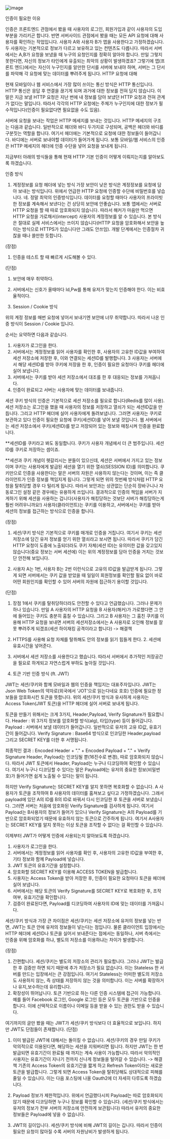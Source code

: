 ![image](https://user-images.githubusercontent.com/61404972/128506416-083f9995-0fdf-44e0-8c30-fb80dd2fa8c5.png)

인증이 필요한 이유
 
인증은 프론트엔드 관점에서 봤을 때 사용자의 로그인, 회원가입과 같이 사용자의 도입부분을 가리키곤 합니다. 반면 서버사이드 관점에서 봤을 때는 모든 API 요청에 대해 사용자를 확인하는 작업입니다. 
사용자 A와 사용자 B가 앱을 사용한다고 가정하겠습니다. 두 사용자는 기본적으로 정보가 다르고 보유하고 있는 컨텐츠도 다릅니다. 따라서 서버에서는 A,B가 요청을 보냈을 때 누구의 요청인지를 정확히 알아야 합니다. 만일 그렇지 못한다면, 자신의 정보가 타인에게 유출되는 최악의 상황이 발생하겠죠? 그렇기에 앱(프론트 엔드)에서는 자신이 누구인지를 알만한 단서를 서버에 보내야 하며, 서버는 그 단서를 파악해 각 요청에 맞는 데이터를 뿌려주게 됩니다. 
HTTP 요청에 대해
 
현재 모바일이나 웹 서비스에서 가장 많이 쓰이는 통신 방식은 HTTP 통신입니다. HTTP 통신은 응답 후 연결을 끊기게 되며 과거에 대한 정보를 전혀 담지 않습니다. 이 말은 지금 보낼 HTTP 요청은 지난 번에 내 정보를 담아 보냈던 HTTP 요청과 전혀 관계가 없다는 말입니다. 따라서 각각의 HTTP 요청에는 주체가 누구인지에 대한 정보가 필수적입니다(인증이 필요없다면 필요없을 수도 있음).
 

서버에 요청을 보내는 작업은 HTTP 메세지를 보내는 것입니다. HTTP 메세지의 구조는 다음과 같습니다. 일반적으로 헤더와 바디 두가지로 구성되며, 공백은 헤더와 바디를 구분짓는 역할을 합니다. 여기서 헤더에는 기본적으로 요청에 대한 정보들이 들어갑니다. 바디에는 서버로 보내야할 데이터가 들어가게 됩니다. 보통 모바일/웹 서비스의 인증은 HTTP 메세지의 헤더에 인증 수단을 넣어 요청을 보내게 됩니다. 
 
지금부터 아래의 방식들을 통해 현재 HTTP 기본 인증이 어떻게 이뤄지는지를 알아보도록 하겠습니다. 
 
인증 방식
1. 계정정보를 요청 헤더에 넣는 방식
가장 보안이 낮은 방식은 계정정보를 요청에 담아 보내는 방식입니다. 위에서 언급한 HTTP 요청에 인증할 수단에 비밀번호를 넣습니다. 
네. 정말 최악의 인증방식입니다. 데이터를 요청할 때마다 사용자의 프라이빗한 정보를 계속해서 보낸다는 건 상당히 보안에 안좋습니다. 보통 앱에서는 서버로  HTTP 요청을 할 때 따로 암호화되지 않습니다. 따라서 해커가 마음만 먹으면 HTTP 요청을 가로채서(intercept) 사용자의 계정정보를 알 수 있습니다. 본 방식은 절대로 실제 서비스에서는 쓰이지 않습니다(HTTP 요청을 암호화해서 보안을 높이는 방식으로 HTTPS가 있습니다만 그래도 안쓰임). 개발 단계에서는 인증절차 귀찮을 때나 쓸만한 듯합니다.
 
(장점)
1. 인증을 테스트 할 때 빠르게 시도해볼 수 있다.
 
 
(단점)
1. 보안에 매우 취약하다.
2. 서버에서는 신호가 올때마다 Id,Pw를 통해 유저가 맞는지 인증해야 한다. 이는 비효율적이다.
 
 
 
2. Session / Cookie 방식
 
위의 계정 정보를 매번 요청에 넣어서 보내기엔 보안에 너무 취약합니다. 따라서 나온 인증 방식이 Session / Cookie 입니다.

 
순서는 요약하면 다음과 같습니다.
1. 사용자가 로그인을 한다.
2. 서버에서는 계정정보를 읽어 사용자를 확인한 후, 사용자의 고유한 ID값을 부여하여 세션 저장소에 저장한 후, 이와 연결되는 세션ID를 발행합니다.
3 사용자는 서버에서 해당 세션ID를 받아 쿠키에 저장을 한 후, 인증이 필요한 요청마다 쿠키를 헤더에 실어 보냅니다.
4. 서버에서는 쿠키를 받아 세션 저장소에서 대조를 한 후 대응되는 정보를 가져옵니다.
5. 인증이 완료되고 서버는 사용자에 맞는 데이터를 보내줍니다.
 
세션 쿠키 방식의 인증은 기본적으로 세션 저장소를 필요로 합니다(Redis를 많이 사용). 세션 저장소는 로그인을 했을 때 사용자의 정보를 저장하고 열쇠가 되는 세션ID값을 만듭니다. 그리고 HTTP 헤더에 실어 사용자에게 돌려보냅니다. 그러면 사용자는 쿠키로 보관하고 있다 인증이 필요한 요청에 쿠키(세션ID)를 넣어 
보낼 것입니다. 웹 서버에서는 세션 저장소에서 쿠키(세션ID)를 받고 저장되어 있는 정보와 매칭시켜 인증을 완료합니다.
 
**세션ID를 쿠키라고 봐도 동일합니다. 쿠키가 사용자 개념에서 더 큰 범주입니다. 세션ID를 쿠키로 저장하는 셈이죠.
 
**세션과 쿠키 개념이 헷갈리시는 분들이 있으신데, 세션은 서버에서 가지고 있는 정보이며 쿠키는 사용자에게 발급된 세션을 열기 위한 열쇠(SESSION ID)를 의미합니다. 쿠키만으로 인증을 사용한다는 말은 서버의 자원은 사용하지 않는다는 것이며, 이는 즉 클라이언트가 인증 정보를 책임지게 됩니다. 그렇게 되면 위의 첫번째 방식처럼 HTTP 요청을 탈취당할 경우 다 털리게 됩니다. 따라서 보안과는 상관없는 단순히 장바구니나 자동로그인 설정 같은 경우에는 유용하게 쓰입니다.
결과적으로 인증의 책임을 서버가 지게하기 위해 세션을 사용하는 겁니다(사용자가 해킹당하는 것보단 서버가 해킹당하는게 훨씬 어려우니까요!) 사용자(클라이언트)는 쿠키를 이용하고, 서버에서는 쿠키를 받아 세션의 정보를 접근하는 방식으로 인증을 합니다. 
 
(장점)
1. 세션/쿠키 방식은 기본적으로 쿠키를 매개로 인증을 거칩니다. 여기서 쿠키는 세션 저장소에 담긴 유저 정보를 얻기 위한 열쇠라고 보시면 됩니다. 따라서 쿠키가 담긴 HTTP 요청이 도중에 노출되더라도 쿠키 자체(세션 ID)는 유의미한 값을 갖고있지 않습니다(중요 정보는 서버 세션에) 이는 위의 계정정보를 담아 인증을 거치는 것보단 안전해 보입니다. 
 
 
2. 사용자 A는 1번, 사용자 B는 2번 이런식으로 고유의 ID값을 발급받게 됩니다. 그렇게 되면 서버에서는 쿠키 값을 받았을 때 일일이 회원정보를 확인할 필요 없이 바로 어떤 회원인지를 확인할 수 있어 서버의 자원에 접근하기 용이할 것입니다. 
 
 
(단점)
1. 장점 1에서 쿠키를 탈취당하더라도 안전할 수 있다고 언급했습니다. 그러나 문제가 하나 있습니다. 만일 A 사용자의 HTTP 요청을 B 사용자(해커)가 가로챘다면 그 안에 들어있는 쿠키도 충분히 훔칠 수 있습니다. 그리고 B 사용자는 그 훔친 쿠키를 이용해 HTTP 요청을 보내면 서버의 세션저장소에서는 A 사용자로 오인해 정보를 잘못 뿌려주게 되겠죠(세션 하이재킹 공격이라고 합니다) 
-> 해결책
1. HTTPS를 사용해 요청 자체를 탈취해도 안의 정보를 읽기 힘들게 한다. 2. 세션에 유효시간을 넣어준다. 
 
 
2. 서버에서 세션 저장소를 사용한다고 했습니다. 따라서 서버에서 추가적인 저장공간을 필요로 하게되고 자연스럽게 부하도 높아질 것입니다. 
 
3. 토큰 기반 인증 방식 (ft. JWT)
 
JWT는 세션/쿠키와 함께 모바일과 웹의 인증을 책임지는 대표주자입니다. JWT는 Json Web Token의 약자로(외국에서 ‘JOT’으로 읽는다네요 호호) 인증에 필요한 정보들을 암호화시킨 토큰을 뜻합니다. 위의 세션/쿠키 방식과 유사하게 사용자는 Access Token(JWT 토큰)을 HTTP 헤더에 실어 서버로 보내게 됩니다.
 
 


 
토큰을 만들기 위해서는 크게 3가지, Header,Payload, Verify Signature가 필요합니다. 
Header : 위 3가지 정보를 암호화할 방식(alg), 타입(type) 등이 들어갑니다.
Payload : 서버에서 보낼 데이터가 들어갑니다. 일반적으로 유저의 고유 ID값, 유효기간이 들어갑니다.
Verify Signature :  Base64 방식으로 인코딩한 Header,payload 그리고 SECRET KEY를 더한 후 서명됩니다.
 
최종적인 결과 : Encoded Header + "." + Encoded Payload + "." + Verify Signature
Header, Payload는 인코딩될 뿐(16진수로 변경), 따로 암호화되지 않습니다. 따라서 JWT 토큰에서 Header, Payload는 누구나 디코딩하여 확인할 수 있습니다. 여기서 누구나 디코딩할 수 있다는 말은 Payload에는 유저의 중요한 정보(비밀번호)가 들어가면 쉽게 노출될 수 있다는 말이 됩니다. 
 
하지만 Verify Signature는 SECRET KEY를 알지 못하면 복호화할 수 없습니다. 
A 사용자가 토큰을 조작하여 B 사용자의 데이터를 훔쳐보고 싶다고 가정하겠습니다. 그래서 payload에 있던 A의 ID를 B의 ID로 바꿔서 다시 인코딩한 후 토큰을 서버로 보냈습니다. 그러면 서버는 처음에 암호화된 Verify Signature를 검사하게 됩니다. 여기서 Payload는 B사용자의 정보가 들어가 있으나 Verify Signature는 A의 Payload를 기반으로 암호화되었기 때문에 유효하지 않는 토큰으로 간주하게 됩니다. 여기서 A사용자는 SECRET KEY를 알지 못하는 이상 토큰을 조작할 수 없다는 걸 확인할 수 있습니다.
 
 
이제부터 JWT가 어떻게 인증에 사용되는지 알아보도록 하겠습니다.
 

1. 사용자가 로그인을 한다.
2. 서버에서는 계정정보를 읽어 사용자를 확인 후, 사용자의 고유한 ID값을 부여한 후, 기타 정보와 함께 Payload에 넣습니다.
3. JWT 토큰의 유효기간을 설정합니다.
4. 암호화할 SECRET KEY를 이용해 ACCESS TOKEN을 발급합니다.
5. 사용자는 Access Token을 받아 저장한 후, 인증이 필요한 요청마다 토큰을 헤더에 실어 보냅니다.
6. 서버에서는 해당 토큰의 Verify Signature를 SECRET KEY로 복호화한 후, 조작 여부, 유효기간을 확인합니다.
7. 검증이 완료된다면, Payload를 디코딩하여 사용자의 ID에 맞는 데이터를 가져옵니다.  
 
세션/쿠키 방식과 가장 큰 차이점은 세션/쿠키는 세션 저장소에 유저의 정보를 넣는 반면, JWT는 토큰 안에 유저의 정보들이 넣는다는 점입니다. 물론 클라이언트 입장에서는 HTTP 헤더에 세션ID나 토큰을 실어서 보내준다는 점에서는 동일하나, 서버 측에서는 인증을 위해 암호화를 하냐, 별도의 저장소를 이용하냐는 차이가 발생합니다.
 
(장점)
 
1. 간편합니다. 세션/쿠키는 별도의 저장소의 관리가 필요합니다. 그러나 JWT는 발급한 후 검증만 하면 되기 때문에 추가 저장소가 필요 없습니다. 이는 Stateless 한 서버를 만드는 입장에서는 큰 강점입니다. 여기서 Stateless는 어떠한 별도의 저장소도 사용하지 않는, 즉 상태를 저장하지 않는 것을 의미합니다. 이는 서버를 확장하거나 유지,보수하는데 유리합니다.
2. 확장성이 뛰어납니다. 토큰 기반으로 하는 다른 인증 시스템에 접근이 가능합니다. 예를 들어 Facebook 로그인, Google 로그인 등은 모두 토큰을 기반으로 인증을 합니다. 이에 선택적으로 이름이나 이메일 등을 받을 수 있는 권한도 받을 수 있습니다. 
 
여기까지의 글만 봤을 때는 JWT가 세션/쿠키 방식보다 더 효율적으로 보입니다. 하지만 JWT도 단점들이 존재합니다. 
(단점)
1. 이미 발급된 JWT에 대해서는 돌이킬 수 없습니다. 세션/쿠키의 경우 만일 쿠키가 악의적으로 이용된다면, 해당하는 세션을 지워버리면 됩니다. 하지만 JWT는 한 번 발급되면 유효기간이 완료될 때 까지는 계속 사용이 가능합니다. 따라서 악의적인 사용자는 유효기간이 지나기 전까지 신나게 정보들을 털어갈 수 있습니다. 
-> 해결책
기존의 Access Token의 유효기간을 짧게 하고 Refresh Token이라는 새로운 토큰을 발급합니다. 그렇게 되면 Access Token을 탈취당해도 상대적으로 피해를 줄일 수 있습니다. 이는 다음 포스팅에 나올 Oauth2에 더 자세히 다루도록 하겠습니다.
 
2. Payload 정보가 제한적입니다. 위에서 언급했다시피 Payload는 따로 암호화되지 않기 때문에 디코딩하면 누구나 정보를 확인할 수 있습니다. (세션/쿠키 방식에서는 유저의 정보가 전부 서버의 저장소에 안전하게 보관됩니다) 따라서 유저의 중요한 정보들은 Payload에 넣을 수 없습니다.
 
3. JWT의 길이입니다. 세션/쿠키 방식에 비해 JWT의 길이는 깁니다. 따라서 인증이 필요한 요청이 많아질 수록 서버의 자원낭비가 발생하게 됩니다.
